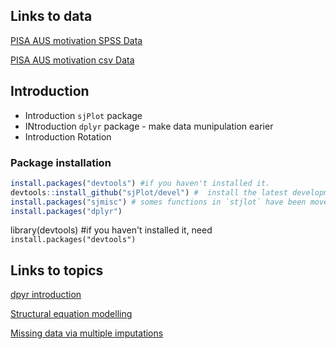 
Links to data
-------------
[PISA AUS motivation SPSS Data](https://www.dropbox.com/s/w6q1z2zo0h6bm5f/PISA12-AUS-motivation.sav?dl=0)

[PISA AUS motivation csv Data](https://www.dropbox.com/s/2r5tvgw3wgrauzp/PISA12-AUS-motivation.csv?dl=0)

Introduction
-------------

* Introduction `sjPlot` package
* INtroduction `dplyr` package - make data munipulation earier
* Introduction Rotation

### Package installation

```r
install.packages("devtools") #if you haven't installed it.
devtools::install_github("sjPlot/devel") #  install the latest development snapshot of `sjPlot`
install.packages("sjmisc") # somes functions in `stjlot` have been moved into the sjmisc-package
install.packages("dplyr")
```

library(devtools) #if you haven't installed it, need `install.packages("devtools")`


Links to topics
--------------------
[dpyr introduction](https://raw.githubusercontent.com/JiesiGuo/IPPE_Rcourse/master/dplyr_introduction/dplyr_Jiesi.ipynb)

[Structural equation modelling](http://nbviewer.ipython.org/github/pdparker/rcourse/blob/master/SEM.ipynb)

[Missing data via multiple imputations](http://nbviewer.ipython.org/github/pdparker/rcourse/blob/master/Missing%20Data.ipynb)


